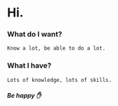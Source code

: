 # Hi.
### What do I want?
```
Know a lot, be able to do a lot.
```
### What I have?
```
Lots of knowledge, lots of skills.
```

##### Be happy :hand:
